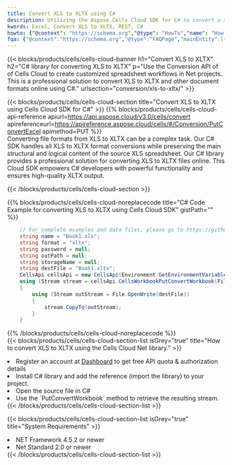 ```yaml
---
title: Convert XLS to XLTX using C# 
description: Utilizing the Aspose.Cells Cloud SDK for C# to convert a XLS format file to a XLTX format file. 
kwords: Excel, Convert XLS to XLTX, REST, C#
howto: {"@context": "https://schema.org","@type": "HowTo","name": "How to convert XLS to XLTX using the Cells Cloud Net library.","description": "How to convert XLS to XLTX using the Cells Cloud Net library.","image": {"@type": "ImageObject"},"url": "/net/conversion/xls-to-xltx/","step": [{ "@type": "HowToStep","name": "How to convert XLS to XLTX using the Cells Cloud Net library. step 1", "image": {"@type": "ImageObject",},"url": "/net/conversion/xls-to-xltx/","text": "Register an account at <a href='https://dashboard.aspose.cloud/'>Dashboard</a> to get free API quota & authorization details",},{ "@type": "HowToStep","name": "How to convert XLS to XLTX using the Cells Cloud Net library. step 1", "image": {"@type": "ImageObject",},"url": "/net/conversion/xls-to-xltx/","text": "Install C# library and add the reference (import the library) to your project.",},{ "@type": "HowToStep","name": "How to convert XLS to XLTX using the Cells Cloud Net library. step 1", "image": {"@type": "ImageObject",},"url": "/net/conversion/xls-to-xltx/","text": "Open the source file in C#",},{ "@type": "HowToStep","name": "How to convert XLS to XLTX using the Cells Cloud Net library. step 1", "image": {"@type": "ImageObject",},"url": "/net/conversion/xls-to-xltx/","text": "Use the `PutConvertWorkbook` method to retrieve the resulting stream.",}, ],"supply": {"@type": "HowToSupply","name": "document"},"tool": [{"@type": "HowToTool","name": "Visual Studio, Visual Studio Code, Rider "},{"@type": "HowToTool","name": "Aspose Cells"}],"totalTime": "PT6M"}
fqa: {"@context":"https://schema.org","@type":"FAQPage","mainEntity":[{"@type":"Question","name":"Why convert file formats in C# using REST API?","acceptedAnswer":{"@type":"Answer","text":"Documents are encoded in many ways, and some files may be incompatible with the software you use. To open and read such files, just convert them to appropriate file formats.<br/><ol><li>Install .NET SDK and add the reference (import the library) to your project.</li><li>Open the source file in C# using REST API.</li><li>Call the PutConvertWorkbookRequest() method, passing an output filename with required extension.</li><li>Get the result of conversion as a separate file.</li></ol>"}},{"@type":"Question","name":"What file formats can I convert with your C# library?","acceptedAnswer":{"@type":"Answer","text":"We support a variety of file formats for conversion using .NET library, including XLSX, Excel, xls , PDF, CSV, HTML, Markdown, XML, PNG, JPG, TIFF, Json, TXT and many more."}},{"@type":"Question","name":"What is the maximum allowed file size for conversion using this .NET library?","acceptedAnswer":{"@type":"Answer","text":"There are no file size limits for format conversions using .NET library."}}]}
---
```



{{< blocks/products/cells/cells-cloud-banner h1="Convert XLS to XLTX" h2="C# library for converting XLS to XLTX" p="Use the Conversion API of of Cells Cloud to create customized spreadsheet workflows in Net projects. This is a professional solution to convert XLS to XLTX and other document formats online using C#." urlsection="conversion/xls-to-xltx/" >}}

{{< blocks/products/cells/cells-cloud-section  title="Convert XLS to XLTX using Cells Cloud SDK for C#" >}}
{{% blocks/products/cells/cells-cloud-api-reference  apiurl=https://api.aspose.cloud/v3.0/cells/convert  apireferenceurl=https://apireference.aspose.cloud/cells/#/Conversion/PutConvertExcel  apimethod=PUT %}}
<br/>
Converting file formats from XLS to XLTX can be a complex task. Our C# SDK handles all XLS to XLTX format conversions while preserving the main structural and logical content of the source XLS spreadsheet. Our C# library provides a professional solution for converting XLS to XLTX files online. This Cloud SDK empowers C# developers with powerful functionality and ensures high-quality XLTX output.

{{< /blocks/products/cells/cells-cloud-section >}}

{{% blocks/products/cells/cells-cloud-noreplacecode title="C# Code Example for converting XLS to XLTX using Cells Cloud SDK" gistPath="" %}}
 
```cs
    // For complete examples and data files, please go to https://github.com/aspose-cells-cloud/aspose-cells-cloud-dotnet/
    string name = "Book1.xls";
    string format = "xltx";
    string password = null;
    string outPath = null;
    string storageName = null;
    string destFile = "Book1.xltx";
    CellsApi cellsApi = new CellsApi(Environment.GetEnvironmentVariable("ProductClientId"), Environment.GetEnvironmentVariable("ProductClientSecret"));
    using (Stream stream = cellsApi.CellsWorkbookPutConvertWorkbook(File.OpenRead(name), format, password, outPath, storageName))
    {
        using (Stream outStream = File.OpenWrite(destFile))
        {
            stream.CopyTo(outStream);
        }
    }
```
 
{{% /blocks/products/cells/cells-cloud-noreplacecode  %}}
<br/>
{{< blocks/products/cells/cells-cloud-section-list isGrey="true"  title="How to convert XLS to XLTX using the Cells Cloud Net library." >}}
<li>Register an account at <a href="https://dashboard.aspose.cloud/">Dashboard</a> to get free API quota & authorization details</li>
<li>Install C# library and add the reference (import the library) to your project.</li>
<li>Open the source file in C#</li>
<li>Use the `PutConvertWorkbook` method to retrieve the resulting stream.</li>
{{< /blocks/products/cells/cells-cloud-section-list >}}

{{< blocks/products/cells/cells-cloud-section-list isGrey="true"  title="System Requirements" >}}
<li>NET Framework 4.5.2 or newer</li>
<li>Net Standard 2.0 or newer</li>
{{< /blocks/products/cells/cells-cloud-section-list >}}
